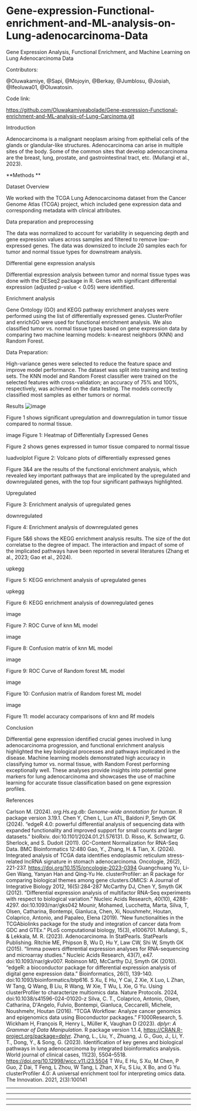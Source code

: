# Gene-expression-Functional-enrichment-and-ML-analysis-on-Lung-adenocarcinoma-Data
Gene Expression Analysis, Functional Enrichment, and Machine Learning on Lung Adenocarcinoma Data

Contributors:

@Oluwakamiye, @Sapi, @Mojoyin, @Berkay, @Jumblosu, @Josiah, @Ifeoluwa01, @Oluwatosin.

Code link:

https://github.com/Oluwakamiyeabolade/Gene-expression-Functional-enrichment-and-ML-analysis-of-Lung-Carcinoma.git

Introduction

Adenocarcinoma is a malignant neoplasm arising from epithelial cells of the glands or glandular-like structures. Adenocarcinoma can arise in multiple sites of the body. Some of the common sites that develop adenocarcinoma are the breast, lung, prostate, and gastrointestinal tract, etc. (Mullangi et al., 2023).

**Methods **

Dataset Overview

We worked with the TCGA Lung Adenocarcinoma dataset from the Cancer Genome Atlas (TCGA) project, which included gene expression data and corresponding metadata with clinical attributes.

Data preparation and preprocessing

The data was normalized to account for variability in sequencing depth and gene expression values across samples and filtered to remove low-expressed genes. The data was downsized to include 20 samples each for tumor and normal tissue types for downstream analysis.

Differential gene expression analysis

Differential expression analysis between tumor and normal tissue types was done with the DESeq2 package in R. Genes with significant differential expression (adjusted p-value < 0.05) were identified. 

Enrichment analysis

Gene Ontology (GO) and KEGG pathway enrichment analyses were performed using the list of differentially expressed genes. ClusterProfiler and enrichGO were used for functional enrichment analysis. We also classified tumor vs. normal tissue types based on gene expression data by comparing two machine learning models: k-nearest neighbors (KNN) and Random Forest.

Data Preparation:

High-variance genes were selected to reduce the feature space and improve model performance. The dataset was split into training and testing sets. The KNN model and Random Forest classifier were trained on the selected features with cross-validation; an accuracy of 75% and 100%, respectively, was achieved on the data testing. The models correctly classified most samples as either tumors or normal.

Results
![image](https://github.com/user-attachments/assets/6d9537f2-469e-4285-9a96-d5727a71c21a)

Figure 1 shows significant upregulation and downregulation in tumor tissue compared to normal tissue.

image Figure 1: Heatmap of Differentially Expressed Genes

Figure 2 shows genes expressed in tumor tissue compared to normal tissue  

luadvolplot Figure 2: Volcano plots of differentially expressed genes

Figure 3&4 are the results of the functional enrichment analysis, which revealed key important pathways that are implicated by the upregulated and downregulated genes, with the top four significant pathways highlighted.

Upregulated

Figure 3: Enrichment analysis of upregulated genes

downregulated

Figure 4: Enrichment analysis of downregulated genes

Figure 5&6 shows the KEGG enrichment analysis results. The size of the dot correlatse to the degree of impact. The interaction and impact of some of the implicated pathways have been reported in several literatures (Zhang et al., 2023; Gao et al., 2024).

upkegg

Figure 5: KEGG enrichment analysis of upregulated genes

upkegg

Figure 6: KEGG enrichment analysis of downregulated genes

image

Figure 7: ROC Curve of knn ML model

image

Figure 8: Confusion matrix of knn ML model

image

Figure 9: ROC Curve of Random forest ML model

image

Figure 10: Confusion matrix of Random forest ML model

image

Figure 11: model accuracy comparisons of knn and Rf models

Conclusion

Differential gene expression identified crucial genes involved in lung adenocarcinoma progression, and functional enrichment analysis highlighted the key biological processes and pathways implicated in the disease. Machine learning models demonstrated high accuracy in classifying tumor vs. normal tissue, with Random Forest performing exceptionally well. These analyses provide insights into potential gene markers for lung adenocarcinoma and showcases the use of machine learning for accurate tissue classification based on gene expression profiles.

References

Carlson M. (2024). _org.Hs.eg.db: Genome-wide annotation for human_. R package version 3.19.1.
Chen Y, Chen L, Lun ATL, Baldoni P, Smyth GK (2024). “edgeR 4.0: powerful differential analysis of sequencing data with expanded functionality and improved support for small counts and larger datasets.” bioRxiv. doi:10.1101/2024.01.21.576131.
D. Risso, K. Schwartz, G. Sherlock, and S. Dudoit (2011). GC-Content Normalization for RNA-Seq Data. BMC Bioinformatics 12:480
Gao, Y., Zhang, H. & Tian, X. (2024). Integrated analysis of TCGA data identifies endoplasmic reticulum stress-related lncRNA signature in stomach adenocarcinoma. Oncologie, 26(2), 221-237. https://doi.org/10.1515/oncologie-2023-0394
Guangchuang Yu, Li-Gen Wang, Yanyan Han and Qing-Yu He. clusterProfiler: an R package for comparing biological themes among gene clusters.OMICS: A Journal of Integrative Biology 2012, 16(5):284-287
McCarthy DJ, Chen Y, Smyth GK (2012). “Differential expression analysis of multifactor RNA-Seq experiments with respect to biological variation.” Nucleic Acids Research, 40(10), 4288-4297. doi:10.1093/nar/gks042
Mounir, Mohamed, Lucchetta, Marta, Silva,   T, Olsen, Catharina, Bontempi, Gianluca, Chen, Xi, Noushmehr, Houtan, Colaprico, Antonio, and Papaleo, Elena (2019). “New functionalities in the TCGAbiolinks package for the study and integration of cancer data from GDC and GTEx.” PLoS computational biology, 15(3), e1006701.
Mullangi, S., & Lekkala, M. R. (2023). Adenocarcinoma. In StatPearls. StatPearls Publishing.
Ritchie ME, Phipson B, Wu D, Hu Y, Law CW, Shi W, Smyth GK (2015). “limma powers differential expression analyses for RNA-sequencing and microarray studies.” Nucleic Acids Research, 43(7), e47. doi:10.1093/nar/gkv007. 
Robinson MD, McCarthy DJ, Smyth GK (2010). “edgeR: a bioconductor package for differential expression analysis of digital gene expression data.” Bioinformatics, 26(1), 139-140. doi:10.1093/bioinformatics/btp616.
S Xu, E Hu, Y Cai, Z Xie, X Luo, L Zhan, W Tang, Q Wang, B Liu, R Wang, W Xie, T Wu, L Xie, G Yu. Using clusterProfiler to characterize multiomics data. Nature Protocols. 2024, doi:10.1038/s41596-024-01020-z
Silva, C. T., Colaprico, Antonio, Olsen, Catharina, D'Angelo, Fulvio, Bontempi, Gianluca, Ceccarelli, Michele, Noushmehr, Houtan (2016). “TCGA Workflow: Analyze cancer genomics and epigenomics data using Bioconductor packages.” F1000Research, 5.
Wickham H, François R, Henry L, Müller K, Vaughan D (2023). _dplyr: A Grammar of Data Manipulation_. R package version 1.1.4, <https://CRAN.R-project.org/package=dplyr>.
Zhang, L., Liu, Y., Zhuang, J. G., Guo, J., Li, Y. T., Dong, Y., & Song, G. (2023). Identification of key genes and biological pathways in lung adenocarcinoma by integrated bioinformatics analysis. World journal of clinical cases, 11(23), 5504–5518. https://doi.org/10.12998/wjcc.v11.i23.5504
T Wu, E Hu, S Xu, M Chen, P Guo, Z Dai, T Feng, L Zhou, W Tang, L Zhan, X Fu, S Liu, X Bo, and G Yu. clusterProfiler 4.0: A universal enrichment tool for interpreting omics data. The Innovation. 2021, 2(3):100141
** **

** **

** **

** **
